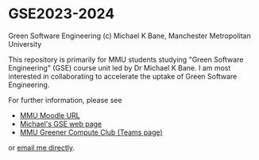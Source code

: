 # GSE2023-2024
Green Software Engineering (c) Michael K Bane, Manchester Metropolitan University

This repository is primarily for MMU students studying "Green Software Engineering" (GSE) course unit led by Dr Michael K Bane. I am most interested in collaborating to accelerate the uptake of Green Software Engineering.

For further information, please see
- [MMU Moodle URL](https://moodle.mmu.ac.uk/course/view.php?id=172131)
- [Michael's GSE web page](https://helward.mmu.ac.uk/STAFF/M.Bane/GSE/)
- [MMU Greener Compute Club (Teams page)](https://teams.microsoft.com/l/team/19%3aTJo_XYFiLF_lH6MiEjlqZ6QOuX9w88N9GGh9ECq-hrQ1%40thread.tacv2/conversations?groupId=80382436-7e73-4be7-84c0-f15060a03e21&tenantId=283ffb50-a30b-488c-90f4-cdae4f7ae6d1)
  
or [email me directly](mailto:m.bane@mmu.ac.uk).
